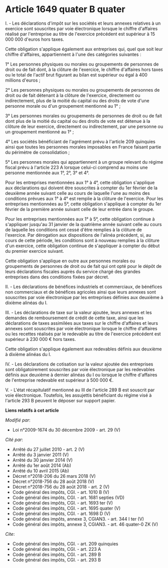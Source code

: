# Article 1649 quater B quater

I. - Les déclarations d'impôt sur les sociétés et leurs annexes relatives à un exercice sont souscrites par voie électronique
lorsque le chiffre d'affaires réalisé par l'entreprise au titre de l'exercice précédent est supérieur à 15 000 000 d'euros
hors taxes.

Cette obligation s'applique également aux entreprises qui, quel que soit leur chiffre d'affaires, appartiennent à l'une des
catégories suivantes :

1° Les personnes physiques ou morales ou groupements de personnes de droit ou de fait dont, à la clôture de l'exercice, le
chiffre d'affaires hors taxes ou le total de l'actif brut figurant au bilan est supérieur ou égal à 400 millions d'euros ;

2° Les personnes physiques ou morales ou groupements de personnes de droit ou de fait détenant à la clôture de l'exercice,
directement ou indirectement, plus de la moitié du capital ou des droits de vote d'une personne morale ou d'un groupement
mentionné au 1° ;

3° Les personnes morales ou groupements de personnes de droit ou de fait dont plus de la moitié du capital ou des droits de
vote est détenue à la clôture de leur exercice, directement ou indirectement, par une personne ou un groupement mentionné au
1° ;

4° Les sociétés bénéficiant de l'agrément prévu à l'article 209 quinquies ainsi que toutes les personnes morales imposables
en France faisant partie du périmètre de consolidation ;

5° Les personnes morales qui appartiennent à un groupe relevant du régime fiscal prévu à l'article 223 A lorsque celui-ci
comprend au moins une personne mentionnée aux 1°, 2°, 3° et 4°. 

Pour les entreprises mentionnées aux 1° à 4°, cette obligation s'applique aux déclarations qui doivent être souscrites à
compter du 1er février de la deuxième année suivant celle au cours de laquelle l'une au moins des conditions prévues aux 1° à
4° est remplie à la clôture de l'exercice. Pour les entreprises mentionnées au 5°, cette obligation s'applique à compter du
1er février de la première année suivant celle de leur entrée dans le groupe.

Pour les entreprises mentionnées aux 1° à 5°, cette obligation continue à s'appliquer jusqu'au 31 janvier de la quatrième
année suivant celle au cours de laquelle les conditions ont cessé d'être remplies à la clôture de l'exercice. Par dérogation
aux dispositions de l'alinéa précédent, si, au cours de cette période, les conditions sont à nouveau remplies à la clôture
d'un exercice, cette obligation continue de s'appliquer à compter du début du premier exercice suivant.

Cette obligation s'applique en outre aux personnes morales ou groupements de personnes de droit ou de fait qui ont opté pour
le dépôt de leurs déclarations fiscales auprès du service chargé des grandes entreprises dans des conditions fixées par
décret.

II. - Les déclarations de bénéfices industriels et commerciaux, de bénéfices non commerciaux et de bénéfices agricoles ainsi
que leurs annexes sont souscrites par voie électronique par les entreprises définies aux deuxième à dixième alinéas du I.

III. - Les déclarations de taxe sur la valeur ajoutée, leurs annexes et les demandes de remboursement de crédit de cette
taxe, ainsi que les déclarations de taxes assimilées aux taxes sur le chiffre d'affaires et leurs annexes sont souscrites par
voie électronique lorsque le chiffre d'affaires ou les recettes réalisés par le redevable au titre de l'exercice précédent
est supérieur à 230 000 € hors taxes.

Cette obligation s'applique également aux redevables définis aux deuxième à dixième alinéas du I.

IV. - Les déclarations de cotisation sur la valeur ajoutée des entreprises sont obligatoirement souscrites par voie
électronique par les redevables définis aux deuxième à dernier alinéas du I ou lorsque le chiffre d'affaires de l'entreprise
redevable est supérieur à 500 000 €.

V. - L'état récapitulatif mentionné au III de l'article 289 B est souscrit par voie électronique. Toutefois, les assujettis
bénéficiant du régime visé à l'article 293 B peuvent le déposer sur support papier.

**Liens relatifs à cet article**

_Modifié par_:

  - Loi n°2009-1674 du 30 décembre 2009 - art. 29 (V)

_Cité par_:

  - Arrêté du 27 juillet 2010 - art. 2 (V)
  - Arrêté du 3 janvier 2011 (V)
  - Arrêté du 30 janvier 2014 (V)
  - Arrêté du 1er août 2014 (Ab)
  - Arrêté du 10 avril 2015 (Ab)
  - Décret n°2018-206 du 26 mars 2018 (V)
  - Décret n°2018-756 du 28 août 2018 (V)
  - Décret n°2018-756 du 28 août 2018 - art. 2 (V)
  - Code général des impôts, CGI. - art. 1010 B (V)
  - Code général des impôts, CGI. - art. 1681 septies (VD)
  - Code général des impôts, CGI. - art. 1693 ter (V)
  - Code général des impôts, CGI. - art. 1695 quater (V)
  - Code général des impôts, CGI. - art. 1698 D (V)
  - Code général des impôts, annexe 3, CGIAN3. - art. 344 I ter (V)
  - Code général des impôts, annexe 3, CGIAN3. - art. 46 quater-0 ZK (V)

_Cite_:

  - Code général des impôts, CGI. - art. 209 quinquies
  - Code général des impôts, CGI. - art. 223 A
  - Code général des impôts, CGI. - art. 289 B
  - Code général des impôts, CGI. - art. 293 B
